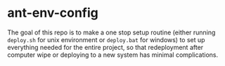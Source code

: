 # ant-env-config
The goal of this repo is to make a one stop setup routine (either running ```deploy.sh``` for unix environment or ```deploy.bat``` for windows) to set up everything needed for the entire project, so that redeployment after computer wipe or deploying to a new system has minimal complications.
